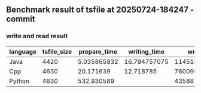 ## Benchmark result of tsfile at 20250724-184247 - commit
### write and read result
| language | tsfile_size | prepare_time | writing_time | writing_speed | reading_time | reading_speed |
|----------|-------------|--------------|--------------|---------------|--------------|---------------|
| Java | 4420 | 5.035865832 | 16.794757075 | 11451803.325311318 | 11.623536762 | 30111317 |
| Cpp | 4630 | 20.171639 | 12.718785 | 7600996.0 | 20.157639 | 12402246 |
| Python | 4630 | 532.930589 |  | 435881 | 24.485239 | 10210233 |

